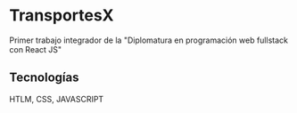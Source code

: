 # TransportesX

Primer trabajo integrador de la "Diplomatura en programación web fullstack con React JS"

## Tecnologías
HTLM, CSS, JAVASCRIPT
